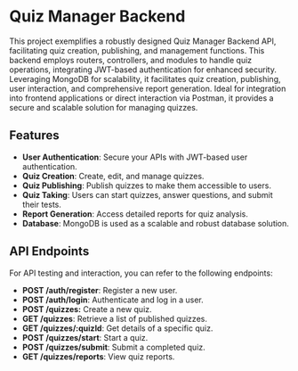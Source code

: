 # Quiz Manager Backend

This project exemplifies a robustly designed Quiz Manager Backend API, facilitating quiz creation, publishing, and management functions. This backend employs routers, controllers, and modules to handle quiz operations, integrating JWT-based authentication for enhanced security. Leveraging MongoDB for scalability, it facilitates quiz creation, publishing, user interaction, and comprehensive report generation. Ideal for integration into frontend applications or direct interaction via Postman, it provides a secure and scalable solution for managing quizzes.

## Features

- **User Authentication**: Secure your APIs with JWT-based user authentication.
- **Quiz Creation**: Create, edit, and manage quizzes.
- **Quiz Publishing**: Publish quizzes to make them accessible to users.
- **Quiz Taking**: Users can start quizzes, answer questions, and submit their tests.
- **Report Generation**: Access detailed reports for quiz analysis.
- **Database**: MongoDB is used as a scalable and robust database solution.

## API Endpoints

For API testing and interaction, you can refer to the following endpoints:

- **POST /auth/register**: Register a new user.
- **POST /auth/login**: Authenticate and log in a user.
- **POST /quizzes:** Create a new quiz.
- **GET /quizzes**: Retrieve a list of published quizzes.
- **GET /quizzes/:quizId**: Get details of a specific quiz.
- **POST /quizzes/start**: Start a quiz.
- **POST /quizzes/submit**: Submit a completed quiz.
- **GET /quizzes/reports**: View quiz reports.
